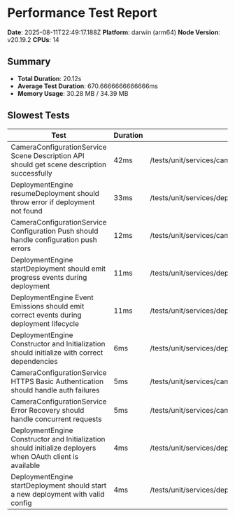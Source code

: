# Performance Test Report

**Date**: 2025-08-11T22:49:17.188Z
**Platform**: darwin (arm64)
**Node Version**: v20.19.2
**CPUs**: 14

## Summary

- **Total Duration**: 20.12s
- **Average Test Duration**: 670.6666666666666ms
- **Memory Usage**: 30.28 MB / 34.39 MB

## Slowest Tests

| Test | Duration | Suite |
|------|----------|-------|
| CameraConfigurationService Scene Description API should get scene description successfully | 42ms | /tests/unit/services/camera/cameraConfigurationService.test.ts |
| DeploymentEngine resumeDeployment should throw error if deployment not found | 33ms | /tests/unit/services/deploymentEngine.test.ts |
| CameraConfigurationService Configuration Push should handle configuration push errors | 12ms | /tests/unit/services/camera/cameraConfigurationService.test.ts |
| DeploymentEngine startDeployment should emit progress events during deployment | 11ms | /tests/unit/services/deploymentEngine.test.ts |
| DeploymentEngine Event Emissions should emit correct events during deployment lifecycle | 11ms | /tests/unit/services/deploymentEngine.test.ts |
| DeploymentEngine Constructor and Initialization should initialize with correct dependencies | 6ms | /tests/unit/services/deploymentEngine.test.ts |
| CameraConfigurationService HTTPS Basic Authentication should handle auth failures | 5ms | /tests/unit/services/camera/cameraConfigurationService.test.ts |
| CameraConfigurationService Error Recovery should handle concurrent requests | 5ms | /tests/unit/services/camera/cameraConfigurationService.test.ts |
| DeploymentEngine Constructor and Initialization should initialize deployers when OAuth client is available | 4ms | /tests/unit/services/deploymentEngine.test.ts |
| DeploymentEngine startDeployment should start a new deployment with valid config | 4ms | /tests/unit/services/deploymentEngine.test.ts |

